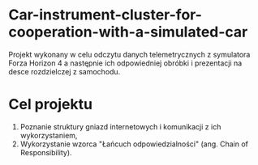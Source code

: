 # Car-instrument-cluster-for-cooperation-with-a-simulated-car
Projekt wykonany w celu odczytu danych telemetrycznych z symulatora Forza Horizon 4 a następnie ich odpowiedniej obróbki i prezentacji na desce rozdzielczej z samochodu.  

# Cel projektu  
1. Poznanie struktury gniazd internetowych i komunikacji z ich wykorzystaniem,  
2. Wykorzystanie wzorca "Łańcuch odpowiedzialności" (ang. Chain of Responsibility).
